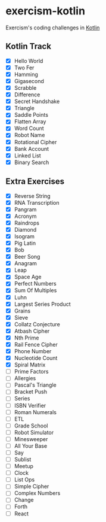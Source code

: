 # exercism-kotlin
Exercism's coding challenges in [Kotlin](https://exercism.io/tracks/kotlin/exercises)

## Kotlin Track
- [x] Hello World
- [x] Two Fer
- [x] Hamming
- [x] Gigasecond
- [x] Scrabble
- [x] Difference
- [x] Secret Handshake
- [x] Triangle
- [x] Saddle Points
- [x] Flatten Array
- [x] Word Count
- [x] Robot Name
- [x] Rotational Cipher
- [x] Bank Account
- [x] Linked List
- [x] Binary Search

## Extra Exercises
- [x] Reverse String
- [x] RNA Transcription
- [x] Pangram
- [x] Acronym
- [x] Raindrops
- [x] Diamond
- [x] Isogram
- [x] Pig Latin
- [x] Bob
- [x] Beer Song
- [x] Anagram
- [x] Leap
- [x] Space Age
- [x] Perfect Numbers
- [x] Sum Of Multiples
- [x] Luhn
- [x] Largest Series Product
- [x] Grains
- [x] Sieve
- [x] Collatz Conjecture
- [x] Atbash Cipher
- [x] Nth Prime
- [x] Rail Fence Cipher
- [x] Phone Number
- [x] Nucleotide Count
- [x] Spiral Matrix
- [ ] Prime Factors
- [ ] Allergies
- [ ] Pascal's Triangle
- [ ] Bracket Push
- [ ] Series
- [ ] ISBN Verifier
- [ ] Roman Numerals
- [ ] ETL
- [ ] Grade School
- [ ] Robot Simulator
- [ ] Minesweeper
- [ ] All Your Base
- [ ] Say
- [ ] Sublist
- [ ] Meetup
- [ ] Clock
- [ ] List Ops
- [ ] Simple Cipher
- [ ] Complex Numbers
- [ ] Change
- [ ] Forth
- [ ] React
